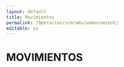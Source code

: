 ```yaml
---
layout: default
title: Movimientos
permalink: /Operacion/scm/wms/wmmovimient/
editable: si
---
```


# MOVIMIENTOS

